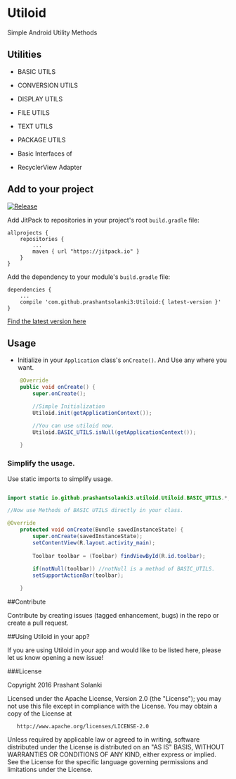 # Utiloid
Simple Android Utility Methods

## Utilities

* BASIC UTILS
* CONVERSION UTILS
* DISPLAY UTILS
* FILE UTILS
* TEXT UTILS
* PACKAGE UTILS

* Basic Interfaces of
 * RecyclerView Adapter


## Add to your project

[![Release](https://img.shields.io/github/release/prashantsolanki3/Utiloid.svg?label=jitpack)](https://jitpack.io/#prashantsolanki3/Utiloid)

Add JitPack to repositories in your project's root `build.gradle` file:

```Gradle
allprojects {
	repositories {
		...
		maven { url "https://jitpack.io" }
	}
}
```

Add the dependency to your module's `build.gradle` file:

```Gradle
dependencies {
	...
    compile 'com.github.prashantsolanki3:Utiloid:{ latest-version }'
}
```
[Find the latest version here](https://github.com/prashantsolanki3/Utiloid/releases)

## Usage

* Initialize in your `Application` class's `onCreate()`. And Use any where you want.

```Java
    @Override
    public void onCreate() {
        super.onCreate();

        //Simple Initialization
        Utiloid.init(getApplicationContext());

        //You can use utiloid now.
        Utiloid.BASIC_UTILS.isNull(getApplicationContext());
        
    }
```

### Simplify the usage.

Use static imports to simplify usage.

```Java

import static io.github.prashantsolanki3.utiloid.Utiloid.BASIC_UTILS.*;

//Now use Methods of BASIC UTILS directly in your class.

@Override
    protected void onCreate(Bundle savedInstanceState) {
        super.onCreate(savedInstanceState);
        setContentView(R.layout.activity_main);
        
        Toolbar toolbar = (Toolbar) findViewById(R.id.toolbar);
        
        if(notNull(toolbar)) //notNull is a method of BASIC_UTILS.
        setSupportActionBar(toolbar);

    }

```

##Contribute

Contribute by creating issues (tagged enhancement, bugs) in the repo or create a pull request.

##Using Utiloid in your app? 

If you are using Utiloid in your app and would like to be listed here, please let us know opening a new issue!

###License

Copyright 2016 Prashant Solanki

   Licensed under the Apache License, Version 2.0 (the "License");
   you may not use this file except in compliance with the License.
   You may obtain a copy of the License at

       http://www.apache.org/licenses/LICENSE-2.0

   Unless required by applicable law or agreed to in writing, software
   distributed under the License is distributed on an "AS IS" BASIS,
   WITHOUT WARRANTIES OR CONDITIONS OF ANY KIND, either express or implied.
   See the License for the specific language governing permissions and
   limitations under the License.
